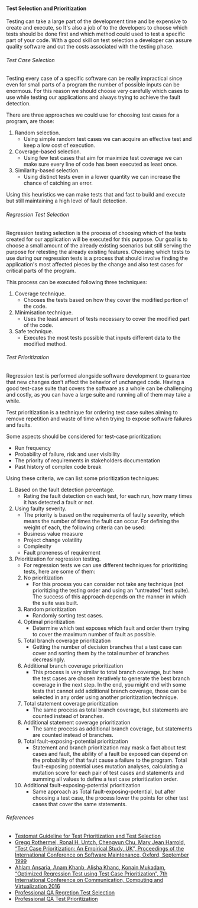 #### Test Selection and Prioritization

Testing can take a large part of the development time and be expensive to create and execute, so It's also a job of to the developers to choose which tests should be done first and which method could used to test a specific part of your code. With a good skill on test selection a developer can assure quality software and cut the costs associated with the testing phase. 

###### Test Case Selection

Testing every case of a specific software can be really impractical since even for small parts of a program the number of possible inputs can be enormous. For this reason we should choose very carefully which cases to use while testing our applications and always trying to achieve the fault detection. 

There are three approaches we could use for choosing test cases for a program, are those: 

1. Random selection.
   * Using simple random test cases we can acquire an effective test and keep a low cost of execution.
1. Coverage-based selection.
   * Using few test cases that aim for maximize test coverage we can make sure every line of code has been executed as least once.
1. Similarity-based selection.
   * Using distinct tests even in a lower quantity we can increase the chance of catching an error. 

Using this heuristics we can make tests that and fast to build and execute but still maintaining a high level of fault detection. 

###### Regression Test Selection

Regression testing selection is the process of choosing which of the tests created for our application will be executed for this purpose. Our goal is to choose a small amount of the already existing scenarios but still serving the purpose for retesting the already existing features. Choosing which tests to use during our regression tests is a process that should involve finding the application's most affected pieces by the change and also test cases for critical parts of the program.

This process can be executed following three techniques:

1. Coverage technique.
   * Chooses the tests based on how they cover the modified portion of the code.
1. Minimisation technique.
   * Uses the least amount of tests necessary to cover the modified part of the code.
1. Safe technique.
   * Executes the most tests possible that inputs different data to the modified method.

###### Test Prioritization
 
Regression test is performed alongside software development to guarantee that new changes don’t affect the behavior of unchanged code. Having a good test-case suite that covers the software as a whole can be challenging and costly, as you can have a large suite and running all of them may take a while.

Test prioritization is a technique for ordering test case suites aiming to remove repetition and waste of time when trying to expose software failures and faults.

Some aspects should be considered for test-case prioritization:
  * Run frequency 
  * Probability of failure, risk and user visibility
  * The priority of requirements in stakeholders documentation
  * Past history of complex code break

Using these criteria, we can list some prioritization techniques:

1. Based on the fault detection percentage.
   * Rating the fault detection on each test, for each run, how many times it has detected a fault or not.
1. Using faulty severity.
   * The priority is based on the requirements of faulty severity, which means the number of times the fault can occur. For defining the weight of each, the following criteria can be used:
    * Business value measure
    * Project change volatility
    * Complexity
    * Fault proneness of requirement
1. Prioritization for regression testing.
   * For regression tests we can use different techniques for prioritizing tests, here are some of them:
    2. No prioritization
        * For this process you can consider not take any technique (not prioritizing the testing order and using an “untreated” test suite). The success of this approach depends on the manner in which the suite was built.
    2. Random prioritization
        * Randomly sorting test cases.
    2. Optimal prioritization
        * Determine which test exposes which fault and order them trying to cover the maximum number of fault as possible.
    2. Total branch coverage prioritization
        * Getting the number of decision branches that a test case can cover and sorting them by the total number of branches decreasingly.
    2. Additional branch coverage prioritization
        * This process is very similar to total branch coverage, but here the test cases are chosen iteratively to generate the best branch coverage in the next step. In the end, you might end with some tests that cannot add additional branch coverage, those can be selected in any order using another prioritization technique.
    2. Total statement coverage prioritization
        * The same process as total branch coverage, but statements are counted instead of branches.
    2. Additional statement coverage prioritization
        * The same process as additional branch coverage, but statements are counted instead of branches.
    2. Total fault-exposing-potential prioritization
        * Statement and branch prioritization may mask a fact about test cases and fault, the ability of a fault be exposed can depend on the probability of that fault cause a failure to the program. Total fault-exposing potential uses mutation analyses, calculating a mutation score for each pair of test cases and statements and summing all values to define a test case prioritization order.
    2. Additional fault-exposing-potential prioritization
        * Same approach as Total fault-exposing-potential, but after choosing a test case, the process lower the points for other test cases that cover the same statements.

###### References
 - [Testomat Guideline for Test Prioritization and Test Selection](https://itea3.org/project/workpackage/document/download/6194/Booklet%20v1.2%20-%20Guideline%20for%20Test%20Prioritization%20and%20Test%20Selection.pdf)
 - [Gregg Rothermel, Ronal H. Untch, Chengyun Chu, Mary Jean Harrold, “Test Case Prioritization: An Empirical Study, UK”, Proceedings of the International Conference on Software Maintenance, Oxford, September 1999](http://cse.unl.edu/~grother/papers/icsm99.pdf)
 - [Ahlam Ansaria, Anam Khanb, Alisha Khanc, Konain Mukadam, “Optimized Regression Test using Test Case Prioritization”, 7th International Conference on Communication, Computing and Virtualization 2016](https://core.ac.uk/download/pdf/82192235.pdf)
 - [Professional QA Regretion Test Selection](https://www.professionalqa.com/regression-test-selection)
 - [Professional QA Test Prioritization](https://www.professionalqa.com/test-prioritization)

